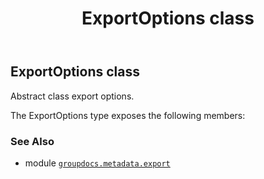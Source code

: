 ﻿---
title: ExportOptions class
second_title: GroupDocs.Metadata for Python via .NET API References
description: 
type: docs
url: /python-net/groupdocs.metadata.export/exportoptions/
is_root: false
weight: 40
---

## ExportOptions class

Abstract class export options.



The ExportOptions type exposes the following members:


### See Also
* module [`groupdocs.metadata.export`](..)
